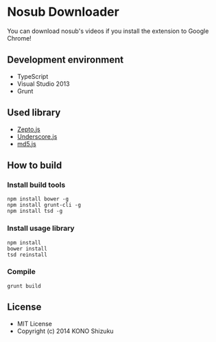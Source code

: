 Nosub Downloader
==================

You can download nosub's videos if you install the extension to Google Chrome!

## Development environment
* TypeScript
* Visual Studio 2013
* Grunt

## Used library
* [Zepto.js](http://zeptojs.com)
* [Underscore.js](http://underscorejs.org)
* [md5.js](http://labs.cybozu.co.jp/blog/mitsunari/2007/07/md5js_1.html)

## How to build

### Install build tools
```
npm install bower -g
npm install grunt-cli -g
npm install tsd -g
```

### Install usage library
```
npm install
bower install
tsd reinstall
```

### Compile
```
grunt build
```

## License
* MIT License
* Copyright (c) 2014 KONO Shizuku
